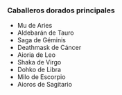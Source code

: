 ### Caballeros dorados principales

* Mu de Aries
* Aldebarán de Tauro
* Saga de Géminis
* Deathmask de Cáncer
* Aioria de Leo
* Shaka de Virgo
* Dohko de Libra
* Milo de Escorpio
* Aioros de Sagitario